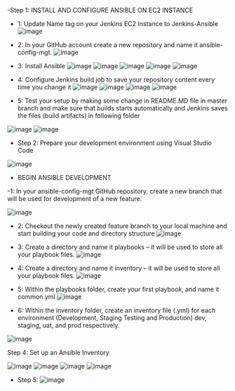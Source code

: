 -Step 1:   INSTALL AND CONFIGURE ANSIBLE ON EC2 INSTANCE


- 1:  Update Name tag on your Jenkins EC2 Instance to Jenkins-Ansible
![image](https://user-images.githubusercontent.com/94152732/176484201-10ba5fff-e40d-4697-b166-0297f4d479fc.png)

- 2: In your GitHub account create a new repository and name it ansible-config-mgt.
![image](https://user-images.githubusercontent.com/94152732/176485237-2015723b-ef24-4a36-a239-8a947997c8eb.png)

- 3: Install Ansible
![image](https://user-images.githubusercontent.com/94152732/176486466-855460ef-9118-4e23-b2c7-37cf667244fe.png)
![image](https://user-images.githubusercontent.com/94152732/176486644-bc9c4893-51d4-4421-a75d-d2d0e4919090.png)
![image](https://user-images.githubusercontent.com/94152732/176486802-60d1a6b6-ddaf-47b6-b390-9b5abffcdf85.png)
![image](https://user-images.githubusercontent.com/94152732/176486988-4c843ebb-4dc1-4671-bba7-3b977559ff02.png)
![image](https://user-images.githubusercontent.com/94152732/176493970-6839eee9-95ad-4923-b42b-120d83655fc2.png)

- 4: Configure Jenkins build job to save your repository content every time you change it 
![image](https://user-images.githubusercontent.com/94152732/176494218-c2012c01-ba91-4b1d-bb10-c89ef6033359.png)
![image](https://user-images.githubusercontent.com/94152732/176494961-232f05ab-dccd-45d5-b7fa-ea7c3311a1ba.png)
![image](https://user-images.githubusercontent.com/94152732/176496142-39b1deb2-5f47-4442-8507-366860ffd76f.png)
![image](https://user-images.githubusercontent.com/94152732/176509505-895ea985-0959-4473-99a0-cfa69659e913.png)

- 5: Test your setup by making some change in README.MD file in master branch and make sure that builds starts automatically and Jenkins saves the files (build artifacts) in following folder

![image](https://user-images.githubusercontent.com/94152732/176509894-0c97c569-e928-45dd-94d7-d8e83efee348.png)
![image](https://user-images.githubusercontent.com/94152732/176510888-9ebe8699-af6f-4107-8b54-f0be91fbc2da.png)


- Step 2: Prepare your development environment using Visual Studio Code

![image](https://user-images.githubusercontent.com/94152732/176511447-438d00a4-6720-4131-9e0f-3f43728d5fa8.png)

- BEGIN ANSIBLE DEVELOPMENT

-1: In your ansible-config-mgt GitHub repository, create a new branch that will be used for development of a new feature.

![image](https://user-images.githubusercontent.com/94152732/176514537-1a381aa3-569d-4b3d-8ca4-5e786c9f3f19.png)

- 2: Checkout the newly created feature branch to your local machine and start building your code and directory structure
![image](https://user-images.githubusercontent.com/94152732/176517944-bf10b4a8-b76b-4446-bbb2-bd6747367f2e.png)


- 3: Create a directory and name it playbooks – it will be used to store all your playbook files.
![image](https://user-images.githubusercontent.com/94152732/176518279-8b355c1a-f1d3-43b7-ab84-6ce1ceeea281.png)


- 4: Create a directory and name it inventory – it will be used to store all your playbook files.
![image](https://user-images.githubusercontent.com/94152732/176518311-11a6c5a9-d520-450d-b5cc-5987a84734f4.png)

- 5: Within the playbooks folder, create your first playbook, and name it common.yml
![image](https://user-images.githubusercontent.com/94152732/176518594-16623ae5-0ba5-4edb-b595-7a91f2990cda.png)

- 6: Within the inventory folder, create an inventory file (.yml) for each environment (Development, Staging Testing and Production) dev, staging, uat, and prod respectively.

![image](https://user-images.githubusercontent.com/94152732/176519014-995d7a04-3aad-4a64-988b-647fa1c0c7d5.png)

Step 4: Set up an Ansible Inventory

![image](https://user-images.githubusercontent.com/94152732/176530007-45623e3e-e16f-46b3-a123-24c3260d9f27.png)
![image](https://user-images.githubusercontent.com/94152732/176531714-92d00092-d8bf-4423-bd84-f18aa38bd02d.png)
![image](https://user-images.githubusercontent.com/94152732/176533516-8d5680d6-02d3-4807-b4a8-e9d059643c7f.png)
![image](https://user-images.githubusercontent.com/94152732/176535085-eb355d81-47b8-4fdd-9fae-b462074e08f9.png)


- Step 5: 
![image](https://user-images.githubusercontent.com/94152732/176536508-aa23e75f-b91c-44b0-97a9-3bae6df4f50a.png)




